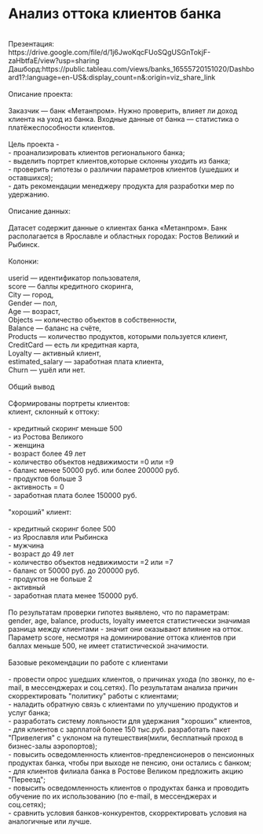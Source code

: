 # Анализ оттока клиентов банка<br>
<br>
Презентация: https://drive.google.com/file/d/1j6JwoKqcFUoSQgUSGnTokjF-zaHbtfaE/view?usp=sharing <br>
Дашборд:https://public.tableau.com/views/banks_16555720151020/Dashboard1?:language=en-US&:display_count=n&:origin=viz_share_link <br>
<br>
Описание проекта: <br>
<br>
Заказчик — банк «Метанпром». Нужно проверить, влияет ли доход клиента на уход из банка. Входные данные от банка — статистика о платёжеспособности клиентов.<br>
<br>
Цель проекта - <br>
- проанализировать клиентов регионального банка; <br>
- выделить портрет клиентов,которые склонны уходить из банка;<br>
- проверить гипотезы о различии параметров клиентов (ушедших и оставшихся);<br>
- дать рекомендации менеджеру продукта для разработки мер по удержанию.<br>
<br>
Описание данных: <br>
<br>
Датасет содержит данные о клиентах банка «Метанпром». Банк располагается в Ярославле и областных городах: Ростов Великий и Рыбинск.<br>
<br>
Колонки:<br>
<br>
userid — идентификатор пользователя,<br>
score — баллы кредитного скоринга,<br>
City — город,<br>
Gender — пол,<br>
Age — возраст,<br>
Objects — количество объектов в собственности,<br>
Balance — баланс на счёте,<br>
Products — количество продуктов, которыми пользуется клиент,<br>
CreditCard — есть ли кредитная карта,<br>
Loyalty — активный клиент,<br>
estimated_salary — заработная плата клиента,<br>
Churn — ушёл или нет.<br>
<br>
Общий вывод <br>
<br>
Сформированы портреты клиентов:<br>
клиент, склонный к оттоку: <br> 
<br>
 - кредитный скоринг меньше 500<br>
 - из Ростова Великого<br>
 - женщина<br>
 - возраст более 49 лет<br>
 - количество объектов недвижимости =0 или =9<br>
 - баланс менее 50000 руб. или более 200000 руб.<br>
 - продуктов больше 3<br>
 - активность = 0<br>
 - заработная плата более 150000 руб.<br>
<br>
"хороший" клиент:<br>
<br>
 - кредитный скоринг более 500<br>
 - из Ярославля или Рыбинска<br>
 - мужчина<br>
 - возраст до 49 лет<br>
 - количество объектов недвижимости =2 или =7<br>
 - баланс от 50000 руб. до 200000 руб.<br>
 - продуктов не больше 2<br>
 - активный<br>
 - заработная плата менее 150000 руб.<br>
<br>    
    По результатам проверки гипотез выявлено, что по параметрам: gender, age, balance, products, loyalty имеется статистически значимая разница между клиентами - значит они оказывают влияние на отток. Параметр score, несмотря на доминирование оттока клиентов при баллах меньше 500, не имеет статистической значимости.<br>
 <br>   
Базовые рекомендации по работе с клиентами <br>
<br>
- провести опрос ушедших клиентов, о причинах ухода (по звонку, по e-mail, в мессенджерах и соц.сетях). По результатам анализа причин скорректировать "политику" работы с клиентами;<br>
- наладить обратную связь с клиентами по улучшению продуктов и услуг банка;<br>
- разработать систему лояльности для удержания "хороших" клиентов, <br>
- для клиентов с зарплатой более 150 тыс.руб. разработать пакет "Привелегия" с уклоном на путешествия(мили, бесплатный проход в бизнес-залы аэропортов); <br> 
- повысить осведомленность клиентов-предпенсионеров о пенсионных продуктах банка, чтобы при выходе не пенсию, они остались с банком;<br>
- для клиентов филиала банка в Ростове Великом предложить акцию "Переезд";<br>
- повысить осведомленность клиентов о продуктах банка и проводить обучение по их использованию (по e-mail, в мессенджерах и соц.сетях);<br>
- сравнить условия банков-конкурентов, скорректировать условия на аналогичные или лучше.<br>
